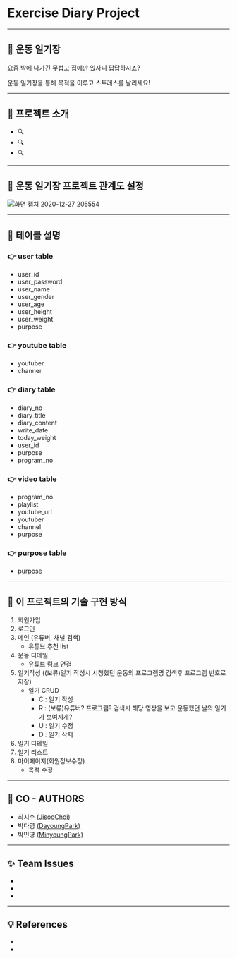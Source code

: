 # Exercise Diary Project

-------------

## :running: 운동 일기장

요즘 밖에 나가긴 무섭고 집에만 있자니 답답하시죠? 

운동 일기장을 통해 목적을 이루고 스트레스를 날리세요!

-------------

## :information_desk_person: 프로젝트 소개
* :mag:
* :mag:
* :mag:

-------------

## :couple: 운동 일기장 프로젝트 관계도 설정

![화면 캡처 2020-12-27 205554](https://user-images.githubusercontent.com/73863771/103170222-fef12980-4885-11eb-9149-1e71d6fd7e1f.png)

--------------

## :page_facing_up: 테이블 설명

### :point_right: user table
* user_id
* user_password
* user_name
* user_gender
* user_age
* user_height
* user_weight
* purpose


### :point_right: youtube table
* youtuber
* channer


### :point_right: diary table
* diary_no
* diary_title
* diary_content
* write_date
* today_weight
* user_id
* purpose
* program_no


### :point_right: video table
* program_no
* playlist
* youtube_url
* youtuber
* channel
* purpose

### :point_right: purpose table
* purpose

--------------

## :scroll: 이 프로젝트의 기술 구현 방식

1. 회원가입
2. 로그인
3. 메인 (유튜버, 채널 검색)
    * 유튜브 추천 list
4. 운동 디테일
    * 유튜브 링크 연결
5. 일기작성 ((보류)일기 작성시 시청했던 운동의 프로그램명 검색후 프로그램 번호로 저장)
    * 일기 CRUD 
        * C : 일기 작성
        * R : (보류)유튜버? 프로그램? 검색시 해당 영상을 보고 운동했던 날의 일기가 보여지게?
        * U : 일기 수정
        * D : 일기 삭제
6. 일기 디테일
7. 일기 리스트
8. 마이페이지(회원정보수정)
    * 목적 수정

-------------------

## :two_women_holding_hands: CO - AUTHORS

* 최지수 [(JisooChoi)](https://github.com/choijisoo-94)
* 박다영 [(DayoungPark)](https://github.com/Da-0)
* 박민영 [(MinyoungPark)](https://github.com/minyoung-park)

------------------
## :sparkles: Team Issues

*
*
*

------------------

## :bulb: References

*
*